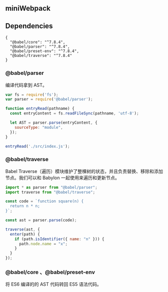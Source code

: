 ## miniWebpack

## Dependencies 
```
{
  "@babel/core": "^7.8.4",
  "@babel/parser": "^7.8.4",
  "@babel/preset-env": "^7.8.4",
  "@babel/traverse": "^7.8.4"
}
```

### @babel/parser

编译代码拿到 AST。

```javascript
var fs = require('fs');
var parser = require('@babel/parser');

function entryRead(pathname) {
  const entryContent = fs.readFileSync(pathname, 'utf-8');

  let AST = parser.parse(entryContent, {
    sourceType: "module",
  });
}

entryRead('./src/index.js');
```

### @babel/traverse

Babel Traverse（遍历）模块维护了整棵树的状态，并且负责替换、移除和添加节点。我们可以和 Babylon 一起使用来遍历和更新节点。

```javascript
import * as parser from "@babel/parser";
import traverse from "@babel/traverse";

const code = `function square(n) {
  return n * n;
}`;

const ast = parser.parse(code);

traverse(ast, {
  enter(path) {
    if (path.isIdentifier({ name: "n" })) {
      path.node.name = "x";
    }
  }
});
```

### @babel/core 、@babel/preset-env

将 ES6 编译的的 AST 代码转回 ES5 语法代码。